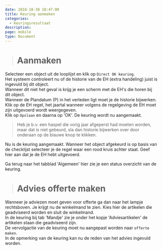 ```yaml
---
date: 2018-10-30 10:47:00
title: Keuring aanmaken
categories:
  - Keuringsresultaat
description:
page: mobile
type: Document
---
```



># Aanmaken

Selecteer een object uit de looplijst en klik op `Direct OK keuring`.  
Het systeem controleert nu of de historie van de EH (extra handeling) juist is ingevuld bij dit object.  
Wanneer dit niet het geval is krijg je een scherm met de EH's die horen bij dit object.  
Wanneer de Plandatum (P) in het verleden ligt moet je de historie bijwerken.  
Klik op de EH regel, het jaartal wanneer volgens de regelgeving de EH moet zijn uitgevoerd wordt weergegeven.  
Klik op `Opslaan` en daarna op 'OK'. De keuring wordt nu aangemaakt.  
>Heb je b.v. een haspel die vorig jaar afgeperst had moeten worden, maar dat is niet gebeurd, sla dan historie bijwerken over door onderaan op de blauwe knop te klikken.  

Nu is de keuring aangemaakt. Wanneer het object afgekeurd is op basis van de checklijst selecteer je de regel waar een rood kruis achter staat. Geef hier aan dat je de EH hebt uitgevoerd.

Ga terug naar het tabblad 'Algemeen' hier zie je een status overzicht van de keuring.

># Advies offerte maken

Wanneer je adviezen moet geven voor offerte ga dan naar het lampje <i class="fas fa-lightbulb"></i> rechtsboven. Je krijgt nu de winkelmand te zien. Kies hier de artikelen die geadviseerd worden en sluit de winkelmand.  
In de keuring bij tab 'Mandje' zie je onder het kopje 'Adviesartikelen' de artikelen staan die geadviseerd zijn.  
De vervolgactie van de keuring moet nu aangepast worden naar `offerte maken`.  
In de opmerking van de keuring kan nu de reden van het advies ingevuld worden.
